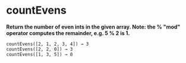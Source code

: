 # countEvens

**Return the number of even ints in the given array. Note: the % "mod" operator computes the remainder, e.g. 5 % 2 is 1.**

```
countEvens([2, 1, 2, 3, 4]) → 3
countEvens([2, 2, 0]) → 3
countEvens([1, 3, 5]) → 0
```

